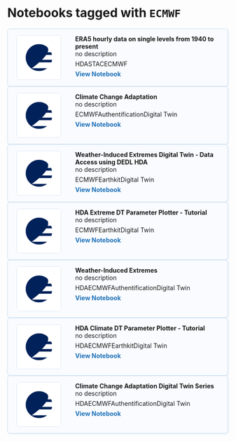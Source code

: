 # Notebooks tagged with `ECMWF`

<div class="notebook-card" data-tags="HDA STAC ECMWF" style="display: flex; align-items: flex-start; border: 1px solid #cddff1; border-radius: 6px; padding: 14px 20px; background-color: #f9fbfe; box-shadow: 1px 1px 4px #dfeaf5;">
  <div style="width: 100px; height: 100px; flex-shrink: 0; display: flex; align-items: center; justify-content: center; background-color: #fff; border: 1px solid #e0eaf5; border-radius: 6px; overflow: hidden; margin-right: 32px;">
    <img src="/img/EUMETSAT-icon.png" alt="Notebook Thumbnail" style="max-width: 100%; max-height: 100%; object-fit: contain;">
  </div>
  <div style="flex: 1;">
    <strong>ERA5 hourly data on single levels from 1940 to present</strong><br>
    no description
    <div style="margin: 6px 0;">
      <span class="tag">HDA</span><span class="tag">STAC</span><span class="tag">ECMWF</span>
    </div>
    <a href="production/HDA/CDS_data/DEDL-HDA-EO.ECMWF.DAT.REANALYSIS_ERA5_SINGLE_LEVELS.ipynb" style="text-decoration: none; color: #1d70b8; font-weight: bold;">View Notebook</a>
  </div>
</div>

<div class="notebook-card" data-tags="ECMWF Authentification Digital Twin" style="display: flex; align-items: flex-start; border: 1px solid #cddff1; border-radius: 6px; padding: 14px 20px; background-color: #f9fbfe; box-shadow: 1px 1px 4px #dfeaf5;">
  <div style="width: 100px; height: 100px; flex-shrink: 0; display: flex; align-items: center; justify-content: center; background-color: #fff; border: 1px solid #e0eaf5; border-radius: 6px; overflow: hidden; margin-right: 32px;">
    <img src="/img/EUMETSAT-icon.png" alt="Notebook Thumbnail" style="max-width: 100%; max-height: 100%; object-fit: contain;">
  </div>
  <div style="flex: 1;">
    <strong>Climate Change Adaptation</strong><br>
    no description
    <div style="margin: 6px 0;">
      <span class="tag">ECMWF</span><span class="tag">Authentification</span><span class="tag">Digital Twin</span>
    </div>
    <a href="production/HDA/DestinE_Digital_Twins/DEDL-HDA-EO.ECMWF.DAT.DT_CLIMATE.ipynb" style="text-decoration: none; color: #1d70b8; font-weight: bold;">View Notebook</a>
  </div>
</div>

<div class="notebook-card" data-tags="ECMWF Earthkit Digital Twin" style="display: flex; align-items: flex-start; border: 1px solid #cddff1; border-radius: 6px; padding: 14px 20px; background-color: #f9fbfe; box-shadow: 1px 1px 4px #dfeaf5;">
  <div style="width: 100px; height: 100px; flex-shrink: 0; display: flex; align-items: center; justify-content: center; background-color: #fff; border: 1px solid #e0eaf5; border-radius: 6px; overflow: hidden; margin-right: 32px;">
    <img src="/img/EUMETSAT-icon.png" alt="Notebook Thumbnail" style="max-width: 100%; max-height: 100%; object-fit: contain;">
  </div>
  <div style="flex: 1;">
    <strong>Weather-Induced Extremes Digital Twin - Data Access using DEDL HDA</strong><br>
    no description
    <div style="margin: 6px 0;">
      <span class="tag">ECMWF</span><span class="tag">Earthkit</span><span class="tag">Digital Twin</span>
    </div>
    <a href="production/HDA/DestinE_Digital_Twins/DEDL-HDA-EO.ECMWF.DAT.DT_EXTREMES.ipynb" style="text-decoration: none; color: #1d70b8; font-weight: bold;">View Notebook</a>
  </div>
</div>

<div class="notebook-card" data-tags="ECMWF Earthkit Digital Twin" style="display: flex; align-items: flex-start; border: 1px solid #cddff1; border-radius: 6px; padding: 14px 20px; background-color: #f9fbfe; box-shadow: 1px 1px 4px #dfeaf5;">
  <div style="width: 100px; height: 100px; flex-shrink: 0; display: flex; align-items: center; justify-content: center; background-color: #fff; border: 1px solid #e0eaf5; border-radius: 6px; overflow: hidden; margin-right: 32px;">
    <img src="/img/EUMETSAT-icon.png" alt="Notebook Thumbnail" style="max-width: 100%; max-height: 100%; object-fit: contain;">
  </div>
  <div style="flex: 1;">
    <strong> HDA Extreme DT Parameter Plotter - Tutorial</strong><br>
    no description
    <div style="margin: 6px 0;">
      <span class="tag">ECMWF</span><span class="tag">Earthkit</span><span class="tag">Digital Twin</span>
    </div>
    <a href="production/HDA/DestinE_Digital_Twins/ExtremeDT-ParameterPlotter.ipynb" style="text-decoration: none; color: #1d70b8; font-weight: bold;">View Notebook</a>
  </div>
</div>

<div class="notebook-card" data-tags="HDA ECMWF Authentification Digital Twin" style="display: flex; align-items: flex-start; border: 1px solid #cddff1; border-radius: 6px; padding: 14px 20px; background-color: #f9fbfe; box-shadow: 1px 1px 4px #dfeaf5;">
  <div style="width: 100px; height: 100px; flex-shrink: 0; display: flex; align-items: center; justify-content: center; background-color: #fff; border: 1px solid #e0eaf5; border-radius: 6px; overflow: hidden; margin-right: 32px;">
    <img src="/img/EUMETSAT-icon.png" alt="Notebook Thumbnail" style="max-width: 100%; max-height: 100%; object-fit: contain;">
  </div>
  <div style="flex: 1;">
    <strong>Weather-Induced Extremes</strong><br>
    no description
    <div style="margin: 6px 0;">
      <span class="tag">HDA</span><span class="tag">ECMWF</span><span class="tag">Authentification</span><span class="tag">Digital Twin</span>
    </div>
    <a href="production/HDA/DestinE_Digital_Twins/DEDL-HDA-EO.ECMWF.DAT.DT_EXTREMES-Series.ipynb" style="text-decoration: none; color: #1d70b8; font-weight: bold;">View Notebook</a>
  </div>
</div>

<div class="notebook-card" data-tags="HDA ECMWF Earthkit Digital Twin" style="display: flex; align-items: flex-start; border: 1px solid #cddff1; border-radius: 6px; padding: 14px 20px; background-color: #f9fbfe; box-shadow: 1px 1px 4px #dfeaf5;">
  <div style="width: 100px; height: 100px; flex-shrink: 0; display: flex; align-items: center; justify-content: center; background-color: #fff; border: 1px solid #e0eaf5; border-radius: 6px; overflow: hidden; margin-right: 32px;">
    <img src="/img/EUMETSAT-icon.png" alt="Notebook Thumbnail" style="max-width: 100%; max-height: 100%; object-fit: contain;">
  </div>
  <div style="flex: 1;">
    <strong>HDA Climate DT Parameter Plotter - Tutorial</strong><br>
    no description
    <div style="margin: 6px 0;">
      <span class="tag">HDA</span><span class="tag">ECMWF</span><span class="tag">Earthkit</span><span class="tag">Digital Twin</span>
    </div>
    <a href="production/HDA/DestinE_Digital_Twins/ClimateDT-ParameterPlotter.ipynb" style="text-decoration: none; color: #1d70b8; font-weight: bold;">View Notebook</a>
  </div>
</div>

<div class="notebook-card" data-tags="HDA ECMWF Authentification Digital Twin" style="display: flex; align-items: flex-start; border: 1px solid #cddff1; border-radius: 6px; padding: 14px 20px; background-color: #f9fbfe; box-shadow: 1px 1px 4px #dfeaf5;">
  <div style="width: 100px; height: 100px; flex-shrink: 0; display: flex; align-items: center; justify-content: center; background-color: #fff; border: 1px solid #e0eaf5; border-radius: 6px; overflow: hidden; margin-right: 32px;">
    <img src="/img/EUMETSAT-icon.png" alt="Notebook Thumbnail" style="max-width: 100%; max-height: 100%; object-fit: contain;">
  </div>
  <div style="flex: 1;">
    <strong>Climate Change Adaptation Digital Twin Series</strong><br>
    no description
    <div style="margin: 6px 0;">
      <span class="tag">HDA</span><span class="tag">ECMWF</span><span class="tag">Authentification</span><span class="tag">Digital Twin</span>
    </div>
    <a href="production/HDA/DestinE_Digital_Twins/DEDL-HDA-EO.ECMWF.DAT.DT_CLIMATE-Series.ipynb" style="text-decoration: none; color: #1d70b8; font-weight: bold;">View Notebook</a>
  </div>
</div>

